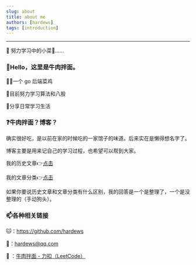 ```yaml
---
slug: about
title: about me
authors: [hardews]
tags: [introduction]
---
```


---

🎯 努力学习中的小菜🐔……

### 👋Hello，这里是牛肉拌面。

👨‍🦲一个 go 后端菜鸡

📕目前努力学习算法和八股

💪分享日常学习生活

### ❓牛肉拌面？博客？

确实很好吃，是以前在家的时候吃的一家馆子的味道。后来实在是懒得想名字了。

博客主要是用来记自己的学习过程，也希望可以帮到大家。

我的历史文章👉[点击](https://hardews/archive)

我的文章分类👉[点击](https://hardews/series)

如果你要说历史文章和文章分类有什么区别，我的回答是一个是整理了，一个是没整理的（手动狗头）。

### 📫各种相关链接

🐱：https://github.com/hardews

📧：hardews@qq.com

🎈 ：[牛肉拌面 - 力扣（LeetCode）](https://leetcode.cn/u/niu-rou-ban-mian-t/)
